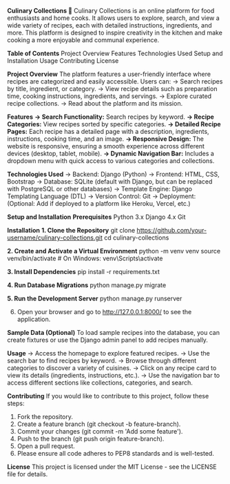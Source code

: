 **Culinary Collections 🍴**
Culinary Collections is an online platform for food enthusiasts and home cooks. It allows users to explore, search, and view a wide variety of recipes, each with detailed instructions, ingredients, and more. This platform is designed to inspire creativity in the kitchen and make cooking a more enjoyable and communal experience.

**Table of Contents**
Project Overview
Features
Technologies Used
Setup and Installation
Usage
Contributing
License

**Project Overview**
The platform features a user-friendly interface where recipes are categorized and easily accessible. Users can:
-> Search recipes by title, ingredient, or category.
-> View recipe details such as preparation time, cooking instructions, ingredients, and servings.
-> Explore curated recipe collections.
-> Read about the platform and its mission.

**Features**
**-> Search Functionality:** Search recipes by keyword.
**-> Recipe Categories:** View recipes sorted by specific categories.
**-> Detailed Recipe Pages:** Each recipe has a detailed page with a description, ingredients, instructions, cooking time, and an image.
**-> Responsive Design:** The website is responsive, ensuring a smooth experience across different devices (desktop, tablet, mobile).
**-> Dynamic Navigation Bar:** Includes a dropdown menu with quick access to various categories and collections.

**Technologies Used**
-> Backend: Django (Python)
-> Frontend: HTML, CSS, Bootstrap
-> Database: SQLite (default with Django, but can be replaced with PostgreSQL or other databases)
-> Template Engine: Django Templating Language (DTL)
-> Version Control: Git
-> Deployment: (Optional: Add if deployed to a platform like Heroku, Vercel, etc.)

**Setup and Installation**
**Prerequisites**
Python 3.x
Django 4.x
Git

**Installation**
**1. Clone the Repository**
git clone https://github.com/your-username/culinary-collections.git
cd culinary-collections

**2. Create and Activate a Virtual Environment**
python -m venv venv
source venv/bin/activate  # On Windows: venv\Scripts\activate

**3. Install Dependencies**
pip install -r requirements.txt

**4. Run Database Migrations**
python manage.py migrate

**5. Run the Development Server**
python manage.py runserver

6. Open your browser and go to http://127.0.0.1:8000/ to see the application.


**Sample Data (Optional)**
To load sample recipes into the database, you can create fixtures or use the Django admin panel to add recipes manually.

**Usage**
-> Access the homepage to explore featured recipes.
-> Use the search bar to find recipes by keyword.
-> Browse through different categories to discover a variety of cuisines.
-> Click on any recipe card to view its details (ingredients, instructions, etc.).
-> Use the navigation bar to access different sections like collections, categories, and search.

**Contributing**
If you would like to contribute to this project, follow these steps:
1. Fork the repository.
2. Create a feature branch (git checkout -b feature-branch).
3. Commit your changes (git commit -m 'Add some feature').
4. Push to the branch (git push origin feature-branch).
5. Open a pull request.
6. Please ensure all code adheres to PEP8 standards and is well-tested.

**License**
This project is licensed under the MIT License - see the LICENSE file for details.
